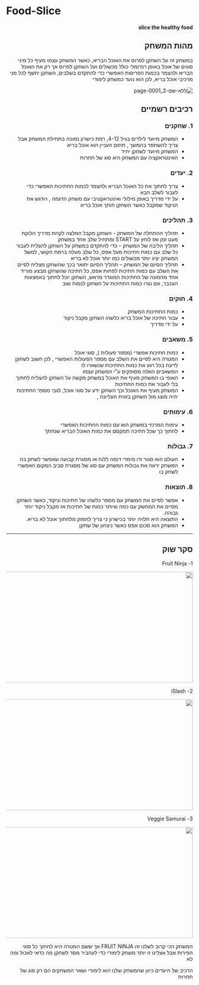 # Food-Slice


<div dir='rtl' lang='he'>

**slice the healthy food**

## מהות המשחק

במשחק זה על השחקן לפרוס את האוכל הבריא, כאשר המשחק עצמו מעיף כל מיני סוגים של אוכל באופן רנדומלי כולל מכשולים ועל השחקן לפרוס אך רק את האוכל הבריא ולהצמד בכמות הפריסות האפשרי כדי להתקדם בשלבים, 
השחקן יחשף לכל מני מרכיבי אוכל בריא, לכן הוא נועד כמשחק לימודי


![ללא-שם-2_page-0001](https://user-images.githubusercontent.com/10331972/226698857-e4adc32a-942b-4cd1-8010-cea25cd2e637.jpg)

## רכיבים רשמיים


### 1. שחקנים

* המשחק מיועד לילדים בגיל 4-12, רמת כישרון נמוכה בתחילת המשחק אבל צריך להשתפר בהמשך , תחום העניין הוא אוכל בריא 
* המשחק מיועד לשחקן יחיד
* האינטראקציה עם המשחק היא סוג של תחרות

### 2. יעדים

* צריך לחתוך את כל האוכל הבריא ולהצמד לכמות החתיכות האפשרי כדי לעבור לשלב הבא
* על ידי מדריך באופן מילולי ואינטראקטיבי עם משחק הדגמה , ויודגש את הניקוד שמקבל כאשר השחקן חותך אוכל בריא  


### 3. תהליכים


* תהליך ההתחלה של המשחק - השחקן מקבל המלצה לקחת מדריך הלוקח מעט זמן ואז לוחץ על START ומתחיל שלב אחד במשחק
*	תהליך הליבה של המשחק – כדי להתקדם במשחק על השחקן להצליח לעבור כל שלב עם כמות חתיכות מעל אפס, כל שלב מעלה ברמת הקושי, למשל המשחק יציג יותר מכשולים כמו יותר אוכל לא בריא 
*	תהליך הסיום של המשחק – תהליך הסיום יתואר בכך שהשחקן מצליח לסיים את השלב עם כמות   חתיכות לפחות אפס, כל חתיכה שהשחקן מבצע מוריד אחד מהמונה של החתיכות המוגדר מראש, השחקן יוכל לחתוך באמצעות העכבר, אם נגרו כמות החתיכות על השחקן לנסות שוב



### 4. חוקים

* כמות החתיכות המשחק
* עבור חתיכה של אוכל בריא כלשהו השחקן מקבל ניקוד 
* על ידי מדריך


### 5. משאבים

* כמות חתיכות אפשרי (מספר פעולות ), סוגי אוכל 
* המטרה היא לסיים את השלב עם מספר הפעולות האפשרי , לכן חשוב לשחקן לדעת בכל רגע את כמות החתיכות שנשארו לו 
* המשאבים האלה מסופקים ע"י המשחק עצמו 
* האופי בו המשחק מעיף את האוכל במשחק מקשה על השחקן להצליח לחתוך בלי לעבור את כמות החתיכות 
* המשחק מעיף את האוכל וכך השחקן ידע על סוגי אוכל, לגבי מספר החתיכות יהיה מוצג מול השחקן בזווית העליונה , 

### 6. עימותים


* עימות המרכזי במשחק הוא עם כמות החתיכות האפשרי 
* לחתוך כך שכל חתיכה תמקסם את כמות האוכל הבריא שנחתך


### 7. גבולות

*  העולם הוא סגור ודו מימדי דומה ללוח או מסגרת קבועה שאפשר לשחק בה 
* המשחק יראה את גבולות המשחק עם סוג של מסגרת סביב המקום האפשרי לשחק בו



### 8. תוצאות

* אפשר לסיים את המשחק עם מספר כלשהו של חתיכות וניקוד, כאשר השחקן מסיים את המחשק עם כמה שיותר כמות של חתיכות אז מקבל ניקוד יותר גבוהה. 
* התוצאה היא תלויה יותר בכישרון כי צריך לחמוק מלחתוך אוכל לא בריא. 
* המשחק הוא סכום אפס כאשר ניצחון של שחקן 

---

## סקר שוק




1- Fruit Ninja

<img width="600" height="300" src="https://user-images.githubusercontent.com/10331972/226702517-0b164918-30da-4313-b5db-356ab35c29eb.jpeg"/>
  

2- iSlash

<img width="600" height="300" src="https://user-images.githubusercontent.com/10331972/227374402-cac3f330-3ad2-4fd7-98d4-0136181c8093.jpeg" />




3- Veggie Samurai

<img width="600" height="300" src="https://user-images.githubusercontent.com/10331972/227374468-c2a55918-b1dd-468c-88d0-329465068de7.jpeg" />



המשחק הכי קרוב לשלנו זה FRUIT NINJA אך ששם המטרה היא לחתוך כל סוגי הפירות אבל אצלינו זו יותר משחק לימודי כדי לעהביר מסר לשחקן מה כדאי לאכול ומה לא

הרכיב של היעדים כיוון שהמשחק שלנו הוא לימודי ושאר המשחקים הם רק סוג של תחרות

</div>
